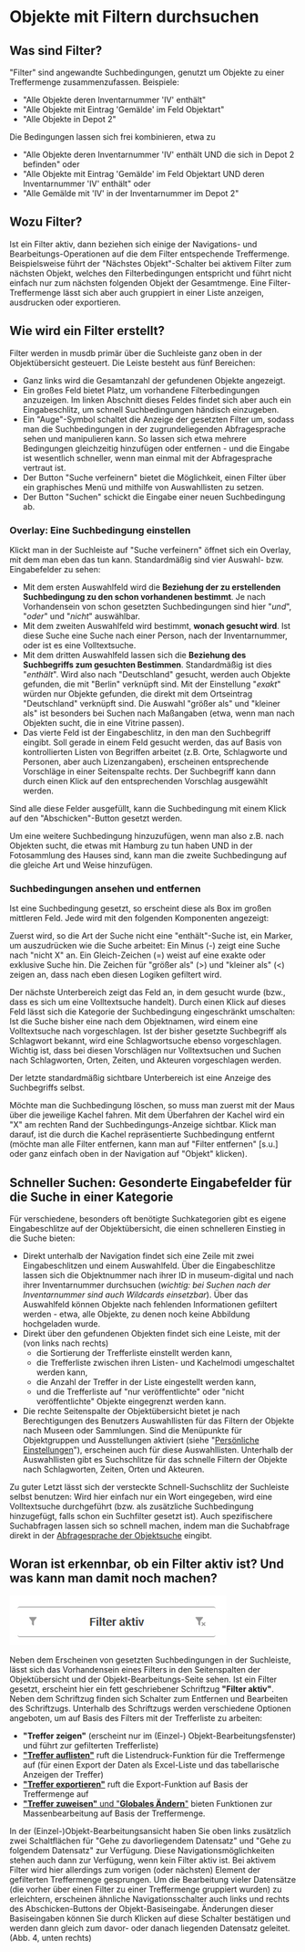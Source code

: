 Objekte mit Filtern durchsuchen
====================

Was sind Filter?
----------------

"Filter" sind angewandte Suchbedingungen, genutzt um Objekte zu einer
Treffermenge zusammenzufassen. Beispiele:

- "Alle Objekte deren Inventarnummer 'IV' enthält"
- "Alle Objekte mit Eintrag 'Gemälde' im Feld Objektart"
- "Alle Objekte in Depot 2"

Die Bedingungen lassen sich frei kombinieren, etwa zu

- "Alle Objekte deren Inventarnummer 'IV' enthält UND die sich in Depot 2 befinden" oder
- "Alle Objekte mit Eintrag 'Gemälde' im Feld Objektart UND deren Inventarnummer 'IV' enthält" oder
- "Alle Gemälde mit 'IV' in der Inventarnummer im Depot 2"

Wozu Filter?
------------

Ist ein Filter aktiv, dann beziehen sich einige der Navigations- und
Bearbeitungs-Operationen auf die dem Filter entspechende Treffermenge.
Beispielsweise führt der "Nächstes Objekt"-Schalter bei aktivem Filter
zum nächsten Objekt, welches den Filterbedingungen entspricht und führt
nicht einfach nur zum nächsten folgenden Objekt der Gesamtmenge. Eine
Filter-Treffermenge lässt sich aber auch gruppiert in einer Liste
anzeigen, ausdrucken oder exportieren.

Wie wird ein Filter erstellt?
-----------------------------

Filter werden in musdb primär über die Suchleiste ganz oben in der Objektübersicht gesteuert. Die Leiste besteht aus fünf Bereichen:

- Ganz links wird die Gesamtanzahl der gefundenen Objekte angezeigt.
- Ein großes Feld bietet Platz, um vorhandene Filterbedingungen anzuzeigen. Im linken Abschnitt dieses Feldes findet sich aber auch ein Eingabeschlitz, um schnell Suchbedingungen händisch einzugeben.
- Ein "Auge"-Symbol schaltet die Anzeige der gesetzten Filter um, sodass man die Suchbedingungen in der zugrundeliegenden Abfragesprache sehen und manipulieren kann. So lassen sich etwa mehrere Bedingungen gleichzeitig hinzufügen oder entfernen - und die Eingabe ist wesentlich schneller, wenn man einmal mit der Abfragesprache vertraut ist.
- Der Button "Suche verfeinern" bietet die Möglichkeit, einen Filter über ein graphisches Menü und mithilfe von Auswahllisten zu setzen.
- Der Button "Suchen" schickt die Eingabe einer neuen Suchbedingung ab.

### Overlay: Eine Suchbedingung einstellen

Klickt man in der Suchleiste auf "Suche verfeinern" öffnet sich ein Overlay, mit dem man eben das tun kann. Standardmäßig sind vier Auswahl- bzw. Eingabefelder zu sehen:

- Mit dem ersten Auswahlfeld wird die **Beziehung der zu erstellenden Suchbedingung zu den schon vorhandenen bestimmt**. Je nach Vorhandensein von schon gesetzten Suchbedingungen sind hier "_und_", "_oder_" und "_nicht_" auswählbar.
- Mit dem zweiten Auswahlfeld wird bestimmt, **wonach gesucht wird**. Ist diese Suche eine Suche nach einer Person, nach der Inventarnummer, oder ist es eine Volltextsuche.
- Mit dem dritten Auswahlfeld lassen sich die **Beziehung des Suchbegriffs zum gesuchten Bestimmen**. Standardmäßig ist dies "_enthält_". Wird also nach "Deutschland" gesucht, werden auch Objekte gefunden, die mit "Berlin" verknüpft sind. Mit der Einstellung "_exakt_" würden nur Objekte gefunden, die direkt mit dem Ortseintrag "Deutschland" verknüpft sind. Die Auswahl "größer als" und "kleiner als" ist besonders bei Suchen nach Maßangaben (etwa, wenn man nach Objekten sucht, die in eine Vitrine passen).
- Das vierte Feld ist der Eingabeschlitz, in den man den Suchbegriff eingibt. Soll gerade in einem Feld gesucht werden, das auf Basis von kontrollierten Listen von Begriffen arbeitet (z.B. Orte, Schlagworte und Personen, aber auch Lizenzangaben), erscheinen entsprechende Vorschläge in einer Seitenspalte rechts. Der Suchbegriff kann dann durch einen Klick auf den entsprechenden Vorschlag ausgewählt werden.

Sind alle diese Felder ausgefüllt, kann die Suchbedingung mit einem Klick auf den "Abschicken"-Button gesetzt werden.

Um eine weitere Suchbedingung hinzuzufügen, wenn man also z.B. nach Objekten sucht, die etwas mit Hamburg zu tun haben UND in der Fotosammlung des Hauses sind, kann man die zweite Suchbedingung auf die gleiche Art und Weise hinzufügen.

### Suchbedingungen ansehen und entfernen

Ist eine Suchbedingung gesetzt, so erscheint diese als Box im großen mittleren Feld. Jede wird mit den folgenden Komponenten angezeigt:

Zuerst wird, so die Art der Suche nicht eine "enthält"-Suche ist, ein Marker, um auszudrücken wie die Suche arbeitet: Ein Minus (-) zeigt eine Suche nach "nicht X" an. Ein Gleich-Zeichen (=) weist auf eine exakte oder exklusive Suche hin. Die Zeichen für "größer als" (>) und "kleiner als" (<) zeigen an, dass nach eben diesen Logiken gefiltert wird.

Der nächste Unterbereich zeigt das Feld an, in dem gesucht wurde (bzw., dass es sich um eine Volltextsuche handelt). Durch einen Klick auf dieses Feld lässt sich die Kategorie der Suchbedingung eingeschränkt umschalten: Ist die Suche bisher eine nach dem Objektnamen, wird einem eine Volltextsuche nach vorgeschlagen. Ist der bisher gesetzte Suchbegriff als Schlagwort bekannt, wird eine Schlagwortsuche ebenso vorgeschlagen. Wichtig ist, dass bei diesen Vorschlägen nur Volltextsuchen und Suchen nach Schlagworten, Orten, Zeiten, und Akteuren vorgeschlagen werden.

Der letzte standardmäßig sichtbare Unterbereich ist eine Anzeige des Suchbegriffs selbst.

Möchte man die Suchbedingung löschen, so muss man zuerst mit der Maus über die jeweilige Kachel fahren. Mit dem Überfahren der Kachel wird ein "X" am rechten Rand der Suchbedingungs-Anzeige sichtbar. Klick man darauf, ist die durch die Kachel repräsentierte Suchbedingung entfernt (möchte man alle Filter entfernen, kann man auf "Filter entfernen" [s.u.] oder ganz einfach oben in der Navigation auf "Objekt" klicken).

Schneller Suchen: Gesonderte Eingabefelder für die Suche in einer Kategorie
---------------------------------------------------------------------------

Für verschiedene, besonders oft benötigte Suchkategorien gibt es eigene Eingabeschlitze auf der Objektübersicht, die einen schnelleren Einstieg in die Suche bieten:

- Direkt unterhalb der Navigation findet sich eine Zeile mit zwei Eingabeschlitzen und einem Auswahlfeld. Über die Eingabeschlitze lassen sich die Objektnummer nach ihrer ID in museum-digital und nach ihrer Inventarnummer durchsuchen (_wichtig: bei Suchen nach der Inventarnummer sind auch Wildcards einsetzbar_). Über das Auswahlfeld können Objekte nach fehlenden Informationen gefiltert werden - etwa, alle Objekte, zu denen noch keine Abbildung hochgeladen wurde.
- Direkt über den gefundenen Objekten findet sich eine Leiste, mit der (von links nach rechts)
  - die Sortierung der Trefferliste einstellt werden kann,
  - die Trefferliste zwischen ihren Listen- und Kachelmodi umgeschaltet werden kann,
  - die Anzahl der Treffer in der Liste eingestellt werden kann,
  - und die Trefferliste auf "nur veröffentlichte" oder "nicht veröffentlichte" Objekte eingegrenzt werden kann.
- Die rechte Seitenspalte der Objektübersicht bietet je nach Berechtigungen des Benutzers Auswahllisten für das Filtern der Objekte nach Museen oder Sammlungen. Sind die Menüpunkte für Objektgruppen und Ausstellungen aktiviert (siehe "[Persönliche Einstellungen](../Benutzerkonto/Einstellungen.md#menüpunkte)"), erscheinen auch für diese Auswahllisten. Unterhalb der Auswahllisten gibt es Suchschlitze für das schnelle Filtern der Objekte nach Schlagworten, Zeiten, Orten und Akteuren.

Zu guter Letzt lässt sich der versteckte Schnell-Suchschlitz der Suchleiste selbst benutzen: Wird hier einfach nur ein Wort eingegeben, wird eine Volltextsuche durchgeführt (bzw. als zusätzliche Suchbedingung hinzugefügt, falls schon ein Suchfilter gesetzt ist). Auch spezifischere Suchabfragen lassen sich so schnell machen, indem man die Suchabfrage direkt in der [Abfragesprache der Objektsuche](Abfragesprache.md) eingibt.

Woran ist erkennbar, ob ein Filter aktiv ist? Und was kann man damit noch machen?
---------------------------------------------------------------------------------

![Leiste auf Objektseite: Filter aktiv](../../assets/musdb/objects-list/filter_aktiv.png)

Neben dem Erscheinen von gesetzten Suchbedingungen in der Suchleiste, lässt sich das Vorhandensein
eines Filters in den Seitenspalten der Objektübersicht und der Objekt-Bearbeitungs-Seite sehen. Ist ein
Filter gesetzt, erscheint hier ein fett geschriebener Schriftzug **"Filter aktiv"**. Neben dem Schriftzug
finden sich Schalter zum Entfernen und Bearbeiten des Schriftzugs. Unterhalb des Schriftzugs werden
verschiedene Optionen angeboten, um auf Basis des Filters mit der Trefferliste zu arbeiten:

- **"Treffer zeigen"** (erscheint nur im (Einzel-) Objekt-Bearbeitungsfenster)  und führt zur gefilterten Trefferliste)
- [**"Treffer auflisten"**](./Listendruck.md) ruft die Listendruck-Funktion für die Treffermenge auf (für einen Export der Daten als Excel-Liste und das tabellarische Anzeigen der Treffer)
- [**"Treffer exportieren"**](./Export.md) ruft die Export-Funktion auf Basis der Treffermenge auf
- [**"Treffer zuweisen"** und "**Globales Ändern**"](./Batch/) bieten Funktionen zur Massenbearbeitung auf Basis der Treffermenge.

In der (Einzel-)Objekt-Bearbeitungsansicht haben Sie oben links zusätzlich
zwei Schaltflächen für "Gehe zu davorliegendem
Datensatz" und "Gehe zu folgendem Datensatz" zur Verfügung. Diese
Navigationsmöglichkeiten stehen auch dann zur Verfügung, wenn kein
Filter aktiv ist. Bei aktivem Filter wird hier allerdings zum vorigen
(oder nächsten) Element der gefilterten Treffermenge gesprungen. Um die Bearbeitung
vieler Datensätze (die vorher über einen Filter zu einer Treffermenge
gruppiert wurden) zu erleichtern, erscheinen ähnliche
Navigationsschalter auch links und rechts des Abschicken-Buttons der
Objekt-Basiseingabe. Änderungen dieser Basiseingaben können Sie durch
Klicken auf diese Schalter bestätigen und werden dann gleich zum davor-
oder danach liegenden Datensatz geleitet. (Abb. 4, unten rechts)

